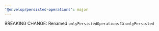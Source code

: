 ```yaml
---
'@envelop/persisted-operations': major
---
```


BREAKING CHANGE: Renamed `onlyPersistedOperations` to `onlyPersisted`
